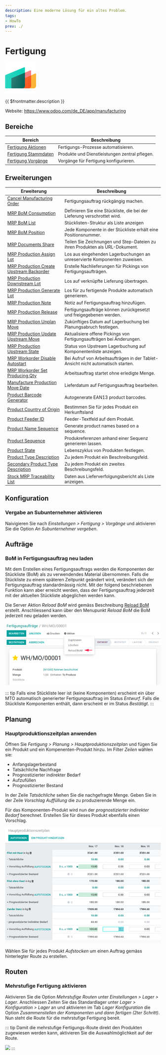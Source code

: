 ```yaml
---
description: Eine moderne Lösung für ein altes Problem.
tags:
- HowTo
prev: ./
---
```

# Fertigung
![icons_odoo_mrp](assets/icons_odoo_mrp.png)

{{ $frontmatter.description }}

Website: <https://www.odoo.com/de_DE/app/manufacturing>

## Bereiche

| Bereich                                           | Beschreibung                                   |
| ------------------------------------------------- | ---------------------------------------------- |
| [Fertigung Aktionen](Fertigung%20Aktionen.md)     | Fertigungs-Prozesse automatisieren.            |
| [Fertigung Stammdaten](Fertigung%20Stammdaten.md) | Produkte und Dienstleistungen zentral pflegen. |
| [Fertigung Vorgänge](Fertigung%20Vorgänge.md)     | Vorgänge für Fertigung konfigurieren.          |

## Erweiterungen

| Erweiterung                                                                                     | Beschreibung                                                                     |
| ----------------------------------------------------------------------------------------------- | -------------------------------------------------------------------------------- |
| [Cancel Manufacturing Order](Cancel%20Manufacturing%20Order.md)                                 | Fertigungsauftrag rückgängig machen.                                             |
| [MRP BoM Consumption](MRP%20BoM%20Consumption.md)                                               | Definieren Sie eine Stückliste, die bei der Lieferung verschrottet wird.         |
| [MRP BoM List](MRP%20BoM%20List.md)                                                             | Stücklisten-Struktur als Liste anzeigen                                          |
| [MRP BoM Position](MRP%20BoM%20Position.md)                                                     | Jede Komponente in der Stückliste erhält eine Positionsnummer.                   |
| [MRP Documents Share](MRP%20Documents%20Share.md)                                               | Teilen Sie Zeichnungen und Step-Dateien zu ihren Produkten als URL-Dokument.     |
| [MRP Production Assign Lot](MRP%20Production%20Assign%20Lot.md)                                 | Los aus eingehenden Lagerbuchungen an unreservierte Komponenten zuweisen.        |
| [MRP Production Create Upstream Backorder](MRP%20Production%20Create%20Upstream%20Backorder.md) | Erstelle Nachlieferungen für Pickings von Fertigungsaufträgen.                   |
| [MRP Production Downstream Lot](MRP%20Production%20Downstream%20Lot.md)                         | Los auf verknüpfte Lieferung übertragen.                                         |
| [MRP Production Generate Lot](MRP%20Production%20Generate%20Lot.md)                             | Los für zu fertigende Produkte automatisch generieren.                           |
| [MRP Production Note](MRP%20Production%20Note.md)                                               | Notiz auf Fertigungsauftrag hinzufügen.                                          |
| [MRP Production Release](MRP%20Production%20Release.md)                                         | Fertigungsaufträge können zurückgesetzt und freigegebenen werden.                |
| [MRP Production Unplan Move](MRP%20Production%20Unplan%20Move.md)                               | Zukünftiges Datum auf Lagerbuchung bei Planungsabruch festlegen.                 |
| [MRP Production Update Upstream Move](MRP%20Production%20Update%20Upstream%20Move.md)           | Aktualisiere offene Pickings von Fertigungsaufträgen bei Änderungen.             |
| [MRP Production Upstream State](MRP%20Production%20Upstream%20State.md)                         | Status von Upstream Lagerbuchung auf Komponentenliste anzeigen.                  |
| [MRP Workorder Disable Autostart](MRP%20Workorder%20Disable%20Autostart.md)                     | Bei Aufruf von Arbeitsaufträgen in der Tablet-Ansicht nicht automatisch starten. |
| [MRP Workorder Set Producing Qty](MRP%20Workorder%20Set%20Producing%20Qty.md)                   | Arbeitsauftrag startet ohne erledigte Menge.                                     |
| [Manufacture Production Move Date](Manufacture%20Production%20Move%20Date.md)                   | Lieferdatum auf Fertigungsauftrag bearbeiten.                                    |
| [Product Barcode Generator](Product%20Barcode%20Generator.md)                                   | Autogenerate EAN13 product barcodes.                                             |
| [Product Country of Origin](Product%20Country%20of%20Origin.md)                                 | Bestimmen Sie für jedes Produkt ein Herkunftsland                                |
| [Product Feeder ID](Product%20Feeder%20ID.md)                                                   | Feeder-Textfeld auf dem Produkt.                                                 |
| [Product Name Sequence](Product%20Name%20Sequence.md)                                           | Generate product names based on a sequence.                                      |
| [Product Sequence](Product%20Sequence.md)                                                       | Produkreferenzen anhand einer Sequenz generieren lassen.                         |
| [Product State](Product%20State.md)                                                             | Lebenszyklus von Produkten festlegen.                                            |
| [Product Type Description](Product%20Type%20Description.md)                                     | Zu jedem Produkt ein Beschreibungsfeld.                                          |
| [Secondary Product Type Description](Secondary%20Product%20Type%20Description.md)               | Zu jedem Produkt ein zweites Beschreibungsfeld.                                  |
| [Stock MRP Traceability List](Stock%20MRP%20Traceability%20List.md)                             | Daten aus Lieferverfolgungsbericht als Liste anzeigen.                           |

## Konfiguration

### Vergabe an Subunternehmer aktivieren

Naivigieren Sie nach *Einstellungen > Fertigung > Vorgänge* und aktivieren Sie die Option *An Subunternehmer vergeben*.

## Aufträge

### BoM in Fertigungsauftrag neu laden

Mit dem Erstellen eines Fertigungsauftrags werden die Komponenten der Stückliste (BoM) als zu verwendendes Material übernommen. Falls die Stückliste zu einem späteren Zeitpunkt geändert wird, verändert sich der Fertigungsauftrag standardmässig nicht. Mit der folgend beschriebenen Funktion kann aber erreicht werden, dass der Fertigungsauftrag jederzeit mit der aktuellen Stückliste abgeglichen werden kann.

Die Server Aktion *Reload BoM* wird gemäss Beschreibung [Reload BoM](Fertigung%20Aktionen.md#Reload%20BoM) erstellt. Anschliessend kann über den Menupunkt *Reload BoM* die BoM jederzeit neu geladen werden.

![Fertigung Reload BoM](assets/Fertigung%20Reload%20BoM.png)

::: tip
Falls eine Stückliste leer ist (keine Komponenten) erscheint ein über MTO automatisch generierter Fertigungsauftrag im Status *Entwurf*. Falls die Stückliste Komponenten enthält, dann erscheint er im Status *Bestätigt*.
:::

## Planung

### Hauptproduktionszeitplan anwenden

Öffnen Sie *Fertigung > Planung > Hauptproduktionszeitplan* und fügen Sie ein Produkt und ein Kompenenten-Produkt hinzu. Im Filter *Zeilen* wählen sie:

* Anfangslagerbestand
* Tatsächliche Nachfrage
* Prognostizierter indirekter Bedarf
* Aufzufüllen
* Prognostizierter Bestand

In der Zeile *Tatsächliche* sehen Sie die nachgefragte Menge. Geben Sie in der Zeile *Vorschlag Auffüllung* die zu produzierende Menge ein.

Für das Komponenten-Produkt wird nun der *prognostizierter indirekter Bedarf* berechnet. Erstellen Sie für dieses Produkt ebenfalls einen Vorschlag.

![](assets/Hauptproduktionszeitplan.png)

Wählen Sie für jedes Produkt *Aufstocken* um einen Auftrag gemäss hinterlegter Route zu erstellen.

## Routen

### Mehrstufige Fertigung aktivieren

Aktivieren Sie die Option *Mehrstufige Routen* unter *Einstellungen > Lager > Lager*. Anschliessen Zeiten Sie das Standardlager unter *Lager > Konfiguration > Lager* an und aktivieren im Tab *Lager Konfiguration* die Option *Zusammenstellen der Komponenten und dann fertigen (2ter Schritt)*. Nun steht die Route für die mehrstufige Fertigung bereit.

::: tip
Damit die mehrstufige Fertigungs-Route direkt den Produkten zugewiesen werden kann, aktivieren Sie die Auswahlmöglichkeit auf der Route.

![](assets/Fertigung%20Lager%20Auswahlmöglichkeit.png)
:::